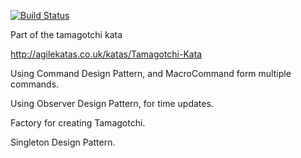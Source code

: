
[![Build Status](https://travis-ci.org/oscar-raig/tamagotchikata.svg?branch=master)](https://travis-ci.org/oscar-raig/tamagotchikata)


Part of the tamagotchi kata

http://agilekatas.co.uk/katas/Tamagotchi-Kata

Using Command Design Pattern, and MacroCommand form multiple commands.

Using Observer Design Pattern, for time updates.

Factory for creating Tamagotchi.

Singleton Design Pattern.
